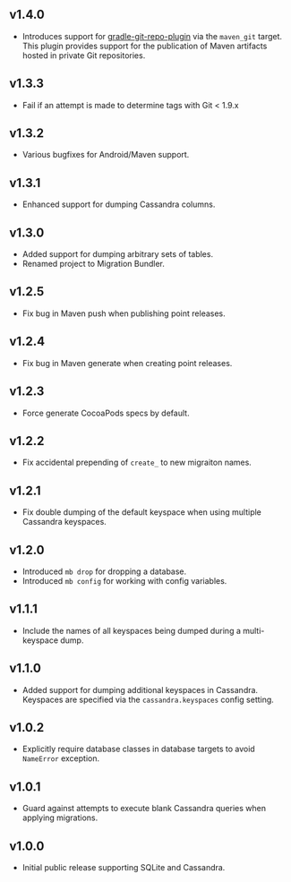 ## v1.4.0

* Introduces support for [gradle-git-repo-plugin](https://github.com/layerhq/gradle-git-repo-plugin) via the `maven_git` target.
  This plugin provides support for the publication of Maven artifacts hosted in private Git repositories.

## v1.3.3

* Fail if an attempt is made to determine tags with Git < 1.9.x

## v1.3.2

* Various bugfixes for Android/Maven support.

## v1.3.1

* Enhanced support for dumping Cassandra columns.

## v1.3.0

* Added support for dumping arbitrary sets of tables.
* Renamed project to Migration Bundler.

## v1.2.5

* Fix bug in Maven push when publishing point releases.

## v1.2.4

* Fix bug in Maven generate when creating point releases.

## v1.2.3

* Force generate CocoaPods specs by default.

## v1.2.2

* Fix accidental prepending of `create_` to new migraiton names.

## v1.2.1

* Fix double dumping of the default keyspace when using multiple Cassandra keyspaces.

## v1.2.0

* Introduced `mb drop` for dropping a database.
* Introduced `mb config` for working with config variables.

## v1.1.1

* Include the names of all keyspaces being dumped during a multi-keyspace dump.

## v1.1.0

* Added support for dumping additional keyspaces in Cassandra. Keyspaces are specified via the `cassandra.keyspaces` config setting.

## v1.0.2

* Explicitly require database classes in database targets to avoid `NameError` exception.

## v1.0.1

* Guard against attempts to execute blank Cassandra queries when applying migrations.

## v1.0.0

* Initial public release supporting SQLite and Cassandra.

